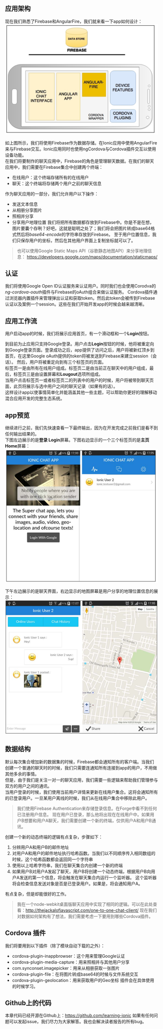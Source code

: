 ## 应用架构
现在我们熟悉了Firebase和AngularFire，我们就来看一下app如何设计：  
![app design](imgs/chapter-8-2.png 'app design')
  
如上图所示，我们将使用Firebase作为数据存储。在Ionic应用中使用AngularFire来与Firebase交互。Ionic应用同时也使用ngCordova与Cordova插件交互以使用设备功能。  
在我们将要制作的聊天应用中，Firebase的角色是管理聊天数据。在我们的聊天应用中，我们需要在Firebase集合中创建两个终端：
* 在线用户：这个终端存储所有的在线用户
* 聊天：这个终端将存储两个用户之前的聊天信息

作为聊天应用的一部分，我们允许用户以下操作：
* 发送文本信息
* 从相册分享图片
* 照相并分享
* 分享用户地理位置
我们将把所有数据都存放到Firebase中。你是不是在想，图片要囊个存咧？好吧，这就是聪明之处了；我们将会把图片转成base64格式然后将*base64-encode*的字符串存放到Firebase。
至于用户位置信息，我们只保存用户的坐标，然后在其他用户界面上复制坐标就可以了。
> 也可以使用Google Static Maps API（谷歌静态地图API）来分享地理信息： https://developers.google.com/maps/documentation/staticmaps/

## 认证
我们将使用Google Open ID认证服务来认证用户。同时我们也会使用Corodva的*ng-cordova-oauth*插件与Firebase的oAuth组合来做认证服务。
Cordova插件通过浏览器内置插件来管理弹出认证和获取token。然后此token会被传到Firebase认证以及案例一个session。这些在我们开始开发app的时候会越来越清晰。  

## 应用工作流
用户启动app的时候，我们将展示应用首页，有一个滑动框和一个**Login**按钮。  

到目前为止应用只支持Google登录。用户点击**Login**按钮的时候，他将被重定向到Google登录页面。登录成功之后，app提供了访问之后，用户将被新红顶乡到首页，在这里Google oAuth提供的token将被发送到Firebase来建立session（会话）。
然后，用户将被重定向到有三个标签页的页面。  
标签页一是由所有在线用户组成。标签页二是由当前正在聊天中的用户组成，最后，标签页三是由设置屏幕和**Lougout**选项所组成。  
当用户点击标签页一或者标签页二的列表中的用户的时候，用户将被带到聊天页面，此页将展示与选中用户之间的聊天记录（如果有的话）。  
这样设计app以使事情简单化并能涵盖其他一些主题，可以帮助你更好的理解移动混合应用开发的完整生态系统。  

## app预览
继续进行之前，我们先快速查看一下最终输出，因为在开发完成之前我们是看不到任何输出结果的。  
下图左边展示的是**登录 Login**屏幕。下图右边显示的一个三个标签页的是**主页 Home**屏幕：  
![app preview1](imgs/chapter-8-3.png 'app preview1')
  
下午左边展示的是聊天界面，右边显示的地图屏幕是用户分享的地理位置信息的展示：  
![app preview2](imgs/chapter-8-4.png 'app preview2')
  
## 数据结构
默认每次集合增加新的数据集的时候，Firebase都会通知所有的客户端。当我们创建一个普通的聊天时的时候，我们只需要连通知所有连接到app的用户，不用做其他多余的事情。  
但是，由于我们是关注一对一的聊天应用，我们需要一些逻辑来帮助我们管理参与双方的用户之间的通讯。  
当用户登录的时候，我们使用当前用户详情来更新在线用户集合。这将会通知所有的已登录用户。一旦某用户离线的时候，我们从在线用户集合中移除此用户。  
> 我们使用Firebase Authentication来存储登录信息。在Forge中看不到任何已注册用户信息。
现在用户已登录，那么他将出现在在线用户中。如果用户B想要和用户A聊天，我们需要创建一个新的终端，仅供用户A和用户B通讯。  

创建一个新的动态终端的逻辑有点复杂，步骤如下：
1. 分辨用户A和用户B的邮件地址
2. 对用户A和用户的邮件地址执行哈希函数。当我们以不同顺序传入相同数组的时候，这个哈希函数都会返回同一个字符串
3. 使用以上哈希字符串，我们在聊天集合内创建一个新的终端
4. 如果用户B对用户A发起了聊天，用户B将创建一个动态终端，根据用户B向用户A发送的第一个信息，将会触发在聊天集合内运行一个监听器。
这个监听器将会检查信息发送对象是否是已登录用户。如果是，将会通知用户A。

有点复杂，但是却能很好的工作。
> 我在一个node-webkit桌面版聊天应用中实现了相同的逻辑。可以在此处查看：http://thejackalofjavascript.com/one-to-one-chat-client/
现在我们对数据如何架构有了想法，我们需要考虑一下要用到哪些Cordova插件。  

## Cordova 插件
我们将要用到以下插件（除了模块自动下载的之外）：
* cordova-plugin-inappbrowser：这个用来管理Google认证
* cordova-plugin-media-capture：用来照相并与其他用户分享
* com.synconset.imagepicker：用来从相册获取一张图片
* cordova-plugin-file：在将图片转成base64的时候与文件系统交互
* cordova-plugin-geolocation：用来获取用户的Geo坐标
插件会在具体使用的时候学习。

## Github上的代码
本章代码已经开源在Github上：https://github.com/learning-ionic 如果有任何问题可以发起issue，我们尽力为大家解答。我也会解决读者报告的所有bug。